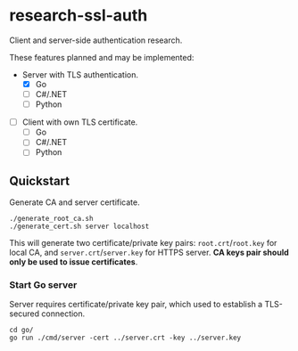 # research-ssl-auth
Client and server-side authentication research.

These features planned and may be implemented:
- Server with TLS authentication.
  - [x] Go
  - [ ] C#/.NET
  - [ ] Python
- [ ] Client with own TLS certificate.
  - [ ] Go
  - [ ] C#/.NET
  - [ ] Python

## Quickstart

Generate CA and server certificate.
```shell
./generate_root_ca.sh
./generate_cert.sh server localhost
```

This will generate two certificate/private key pairs: `root.crt`/`root.key` for local CA, and `server.crt`/`server.key`
for HTTPS server. **CA keys pair should only be used to issue certificates**.

### Start Go server

Server requires certificate/private key pair, which used to establish a TLS-secured connection.

```shell
cd go/
go run ./cmd/server -cert ../server.crt -key ../server.key
```
